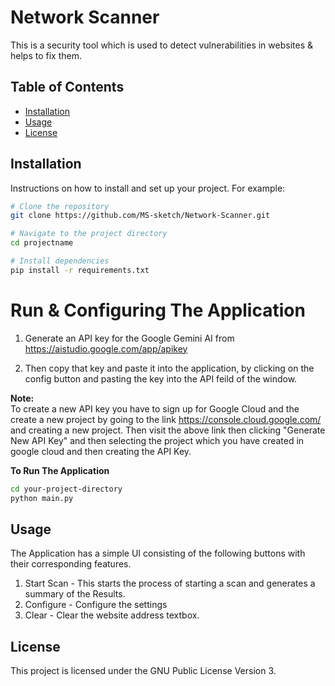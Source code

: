 # Network Scanner

This is a security tool which is used to detect vulnerabilities in websites & helps to fix them.

## Table of Contents

- [Installation](#installation)
- [Usage](#usage)
- [License](#license)

## Installation

Instructions on how to install and set up your project. For example:

```bash
# Clone the repository
git clone https://github.com/MS-sketch/Network-Scanner.git

# Navigate to the project directory
cd projectname

# Install dependencies
pip install -r requirements.txt


```

# Run & Configuring The Application
1. Generate an API key for the Google Gemini AI from https://aistudio.google.com/app/apikey
  
2. Then copy that key and paste it into the application, by clicking on the config button and pasting the key into 
the API feild of the window.

**Note:** <br>
To create a new API key you have to sign up for Google Cloud and the create a new project by going to the link https://console.cloud.google.com/ and
creating a new project. Then visit the above link then clicking "Generate New API Key" and then selecting the project which you have created in google 
cloud and then creating the API Key.

**To Run The Application**

```bash
cd your-project-directory
python main.py
```

## Usage
The Application has a simple UI consisting of the following buttons with their corresponding features.

1. Start Scan - This starts the process of starting a scan and generates a summary of the Results.
2. Configure - Configure the settings
3. Clear - Clear the website address textbox.

## License
This project is licensed under the GNU Public License Version 3.

